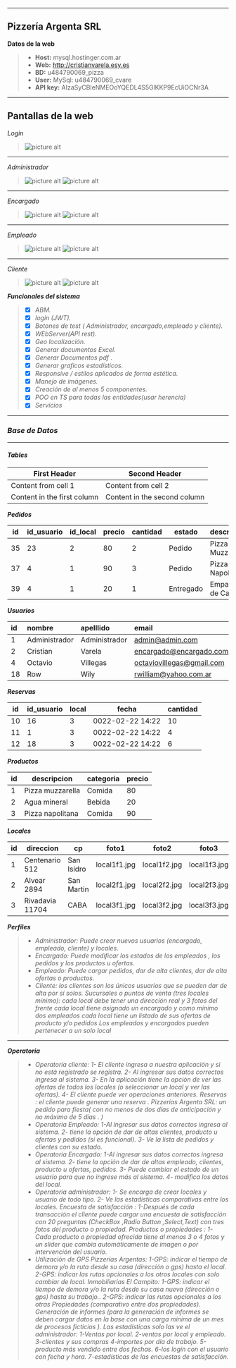 ----------
**Pizzería Argenta SRL**
----------

<i class="icon-cog"></i>**Datos de la web**
>  
> - **Host:** mysql.hostinger.com.ar
> - **Web:** http://cristianvarela.esy.es  <i class="icon-upload"></i>
> - **BD:** u484790069_pizza
> - **User:** MySql: u484790069_cvare
> - **API key:** AIzaSyCBIeNMEOoYQEDL4S5GlKKP9EcUiOCNr3A

----------
**Pantallas de la web**
----------
*Login*
>![picture alt](pizzeria/src/assets/img/GithubLogin.png "Login")
----------
*Administrador*
>![picture alt](pizzeria/src/assets/img/GithubAdmin.png "Pantalla Administrador")
>![picture alt](pizzeria/src/assets/img/GithubAdminABMLocales.png "Pantalla Admin Locales")
----------
*Encargado*
>![picture alt](pizzeria/src/assets/img/GithubEncargado.png "Pantalla Encargado")
>![picture alt](pizzeria/src/assets/img/GithubEncargadoABMProductos.png "Pantalla Encargado Productos")
----------
*Empleado*
>![picture alt](pizzeria/src/assets/img/GithubEmpleado.png "Pantalla Empleado")
>![picture alt](pizzeria/src/assets/img/GithubEmpleadoAltaPedido.png "Pantalla Empleado Pedidos")
----------
*Cliente*
>![picture alt](pizzeria/src/assets/img/GithubCliente.png "Pantalla Cliente")
>![picture alt](pizzeria/src/assets/img/GithubClienteLocales.png "Pantalla Locales")

**<i class="icon-cog"> Funcionales del sistema**
> - [X] ABM.
> - [X] login (JWT).
> - [X] Botones de test ( Administrador, encargado,empleado y cliente).
> - [X] WEbServer(API rest).
> - [X] Geo localización.
> - [X] Generar documentos Excel.
> - [X] Generar Documentos pdf .
> - [X] Generar graficos estadísticos.
> - [X] Responsive / estilos aplicados de forma estética.
> - [X] Manejo de imágenes.
> - [X] Creación de al menos 5 componentes.
> - [X] POO en TS para todas las entidades(usar herencia)
> - [X] Servicios

----------

### Base de Datos

----------

#### Tables

First Header | Second Header
------------ | -------------
Content from cell 1 | Content from cell 2
Content in the first column | Content in the second column

**Pedidos** 

id | id_usuario | id_local | precio | cantidad |   estado  |    descripcion  
-- | ---------- | -------- | ------ | -------- | --------- | ----------------
35 |     23     |     2    |   80   |     2    | Pedido    | Pizza Muzzarella
37 | 4  		| 	  1    |   90   |     3    | Pedido    | Pizza Napolitana
39 | 4          | 	  1	   |   20   |     1    | Entregado | Empanada de Carne

**Usuarios**

| id       | nombre | apelllido   |  email |  sexo  | perfil | password  
| :------- | :----- | :---        | :----- | :----- | :-----      | :-----   
| 1        | Administrador  |  Administrador | admin@admin.com | M | Administrador | 1234
| 2    | Cristian    |  Varela | encargado@encargado.com | M | Encargado | 1234
| 4     | Octavio | Villegas | octaviovillegas@gmail.com | M | Empleado | 1234
| 18 | Row | Wily | rwilliam@yahoo.com.ar | M | Cliente | 1234

**Reservas** 

id | id_usuario | local |       fecha      | cantidad  
-- | ---------- | ----- | ---------------- | -------- 
10 |     16     |   3   | 0022-02-22 14:22 |    10    
11 |     1      |   3   | 0022-02-22 14:22 |    4     
12 |     18     |   3   | 0022-02-22 14:22 |    6     

**Productos** 

id |    descripcion   | categoria | precio 
-- | ---------------- | --------- | ------ 
1  | Pizza muzzarella |   Comida  |   80   
2  |   Agua mineral   |   Bebida  |   20   
3  | Pizza napolitana |   Comida  |   90   

**Locales** 

id |    direccion    |     cp     |    foto1     |    foto2     |    foto3     
-- | --------------- | ---------- | ------------ | ------------ | ------------ 
1  | Centenario 512  | San Isidro | local1f1.jpg | local1f2.jpg | local1f3.jpg 
2  | Alvear 2894     | San Martin | local2f1.jpg | local2f2.jpg | local2f3.jpg 
3  | Rivadavia 11704 |    CABA    | local3f1.jpg | local3f2.jpg | local3f3.jpg 



**<i class="icon-cog"> Perfiles**
>- Administrador: Puede crear nuevos usuarios (encargado, empleado, cliente) y locales.
>- Encargado: Puede modificar los estados de los empleados , los pedidos y los productos u
ofertas.
>- Empleado: Puede cargar pedidos, dar de alta clientes, dar de alta ofertas o productos.
>- Cliente: los clientes son los únicos usuarios que se pueden dar de alta por sí solos.
Sucursales o puntos de venta (tres locales mínimo):
cada local debe tener una dirección real y 3 fotos del frente
cada local tiene asignado un encargado y como mínimo dos empleados
cada local tiene un listado de sus ofertas de producto y/o pedidos
Los empleados y encargados pueden pertenecer a un solo local

----------
**<i class="icon-cog"> Operatoria**
>- Operatoria cliente:
1- El cliente ingresa a nuestra aplicación y si no está registrado se registra.
2- Al ingresar sus datos correctos ingresa al sistema.
3- En la aplicación tiene la opción de ver las ofertas de todos los locales (o seleccionar un local y ver las ofertas).
4- El cliente puede ver operaciones anteriores.
Reservas : el cliente puede generar una reserva .
Pizzerías Argenta SRL: un pedido para fiesta( con no menos de dos días de anticipación y no máximo de 5 días . )
>- Operatoria Empleado:
1-Al ingresar sus datos correctos ingresa al sistema.
2- tiene la opción de dar de altas clientes, producto u ofertas y pedidos (si es funcional).
3- Ve la lista de pedidos y clientes con su estado.
>- Operatoria Encargado:
1-Al ingresar sus datos correctos ingresa al sistema.
2- tiene la opción de dar de altas empleado, clientes, producto u ofertas, pedidos.
3- Puede cambiar el estado de un usuario para que no ingrese más al sistema.
4- modifica los datos del local.
>- Operatoria administrador:
1- Se encarga de crear locales y usuario de todo tipo.
2- Ve las estadísticas comparativas entre los locales.
Encuesta de satisfacción :
1-Después de cada transacción el cliente puede cargar una encuesta de satisfacción con 20 preguntas (CheckBox ,Radio Button ,Select,Text)
con tres fotos del producto o propiedad.
Productos o propiedades :
1- Cada producto o propiedad ofrecida tiene al menos 3 o 4 fotos y un slider que cambia automáticamente de imagen o por intervención del
usuario.
>- Utilización de GPS
Pizzerías Argentas:
1-GPS: indicar el tiempo de demora y/o la ruta desde su casa (dirección o gps) hasta el local.
2-GPS: indicar las rutas opcionales a los otros locales con solo cambiar de local.
Inmobiliarias El Campito:
1-GPS: indicar el tiempo de demora y/o la ruta desde su casa nueva (dirección o gps) hasta su trabajo..
2-GPS: indicar las rutas opcionales a los otras Propiedades (comparativo entre dos propiedades).
Generación de informes
(para la generación de informes se deben cargar datos en la base con una carga mínima de un mes de procesos
ficticios ).
Las estadísticas solo las ve el administrador:
1-Ventas por local.
2-ventas por local y empleado.
3-clientes y sus compras
4-importes por dia de trabajo.
5-producto más vendido entre dos fechas.
6-los login con el usuario con fecha y hora.
7-estadísticas de las encuestas de satisfacción.